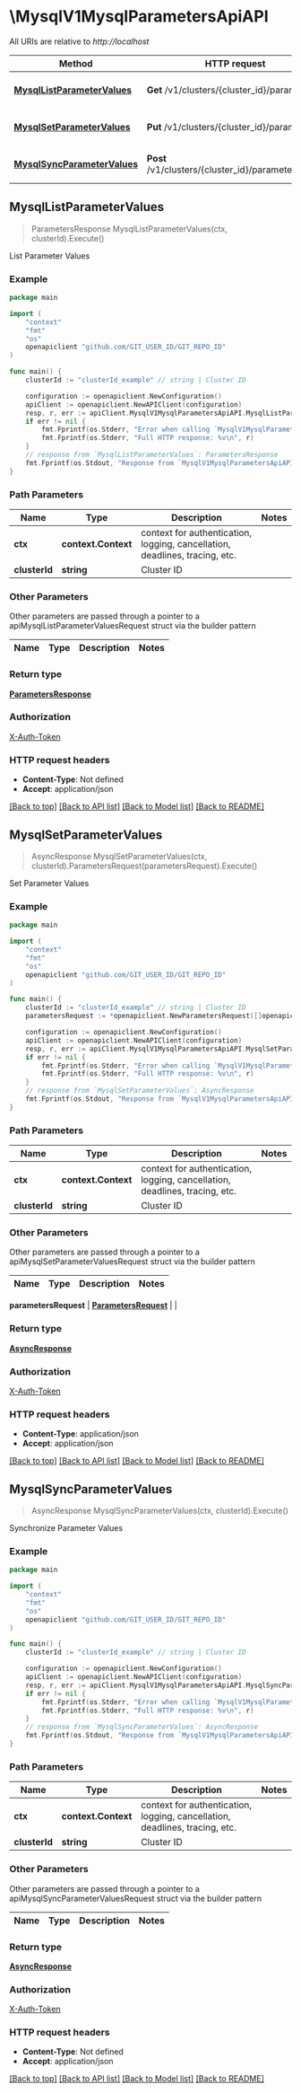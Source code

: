 # \MysqlV1MysqlParametersApiAPI

All URIs are relative to *http://localhost*

Method | HTTP request | Description
------------- | ------------- | -------------
[**MysqlListParameterValues**](MysqlV1MysqlParametersApiAPI.md#MysqlListParameterValues) | **Get** /v1/clusters/{cluster_id}/parameters | List Parameter Values
[**MysqlSetParameterValues**](MysqlV1MysqlParametersApiAPI.md#MysqlSetParameterValues) | **Put** /v1/clusters/{cluster_id}/parameters | Set Parameter Values
[**MysqlSyncParameterValues**](MysqlV1MysqlParametersApiAPI.md#MysqlSyncParameterValues) | **Post** /v1/clusters/{cluster_id}/parameters/sync | Synchronize Parameter Values



## MysqlListParameterValues

> ParametersResponse MysqlListParameterValues(ctx, clusterId).Execute()

List Parameter Values



### Example

```go
package main

import (
	"context"
	"fmt"
	"os"
	openapiclient "github.com/GIT_USER_ID/GIT_REPO_ID"
)

func main() {
	clusterId := "clusterId_example" // string | Cluster ID

	configuration := openapiclient.NewConfiguration()
	apiClient := openapiclient.NewAPIClient(configuration)
	resp, r, err := apiClient.MysqlV1MysqlParametersApiAPI.MysqlListParameterValues(context.Background(), clusterId).Execute()
	if err != nil {
		fmt.Fprintf(os.Stderr, "Error when calling `MysqlV1MysqlParametersApiAPI.MysqlListParameterValues``: %v\n", err)
		fmt.Fprintf(os.Stderr, "Full HTTP response: %v\n", r)
	}
	// response from `MysqlListParameterValues`: ParametersResponse
	fmt.Fprintf(os.Stdout, "Response from `MysqlV1MysqlParametersApiAPI.MysqlListParameterValues`: %v\n", resp)
}
```

### Path Parameters


Name | Type | Description  | Notes
------------- | ------------- | ------------- | -------------
**ctx** | **context.Context** | context for authentication, logging, cancellation, deadlines, tracing, etc.
**clusterId** | **string** | Cluster ID | 

### Other Parameters

Other parameters are passed through a pointer to a apiMysqlListParameterValuesRequest struct via the builder pattern


Name | Type | Description  | Notes
------------- | ------------- | ------------- | -------------


### Return type

[**ParametersResponse**](ParametersResponse.md)

### Authorization

[X-Auth-Token](../README.md#X-Auth-Token)

### HTTP request headers

- **Content-Type**: Not defined
- **Accept**: application/json

[[Back to top]](#) [[Back to API list]](../README.md#documentation-for-api-endpoints)
[[Back to Model list]](../README.md#documentation-for-models)
[[Back to README]](../README.md)


## MysqlSetParameterValues

> AsyncResponse MysqlSetParameterValues(ctx, clusterId).ParametersRequest(parametersRequest).Execute()

Set Parameter Values



### Example

```go
package main

import (
	"context"
	"fmt"
	"os"
	openapiclient "github.com/GIT_USER_ID/GIT_REPO_ID"
)

func main() {
	clusterId := "clusterId_example" // string | Cluster ID
	parametersRequest := *openapiclient.NewParametersRequest([]openapiclient.ParameterRequest{*openapiclient.NewParameterRequest("Id_example", "NewValue_example", "OldValue_example")}) // ParametersRequest | 

	configuration := openapiclient.NewConfiguration()
	apiClient := openapiclient.NewAPIClient(configuration)
	resp, r, err := apiClient.MysqlV1MysqlParametersApiAPI.MysqlSetParameterValues(context.Background(), clusterId).ParametersRequest(parametersRequest).Execute()
	if err != nil {
		fmt.Fprintf(os.Stderr, "Error when calling `MysqlV1MysqlParametersApiAPI.MysqlSetParameterValues``: %v\n", err)
		fmt.Fprintf(os.Stderr, "Full HTTP response: %v\n", r)
	}
	// response from `MysqlSetParameterValues`: AsyncResponse
	fmt.Fprintf(os.Stdout, "Response from `MysqlV1MysqlParametersApiAPI.MysqlSetParameterValues`: %v\n", resp)
}
```

### Path Parameters


Name | Type | Description  | Notes
------------- | ------------- | ------------- | -------------
**ctx** | **context.Context** | context for authentication, logging, cancellation, deadlines, tracing, etc.
**clusterId** | **string** | Cluster ID | 

### Other Parameters

Other parameters are passed through a pointer to a apiMysqlSetParameterValuesRequest struct via the builder pattern


Name | Type | Description  | Notes
------------- | ------------- | ------------- | -------------

 **parametersRequest** | [**ParametersRequest**](ParametersRequest.md) |  | 

### Return type

[**AsyncResponse**](AsyncResponse.md)

### Authorization

[X-Auth-Token](../README.md#X-Auth-Token)

### HTTP request headers

- **Content-Type**: application/json
- **Accept**: application/json

[[Back to top]](#) [[Back to API list]](../README.md#documentation-for-api-endpoints)
[[Back to Model list]](../README.md#documentation-for-models)
[[Back to README]](../README.md)


## MysqlSyncParameterValues

> AsyncResponse MysqlSyncParameterValues(ctx, clusterId).Execute()

Synchronize Parameter Values



### Example

```go
package main

import (
	"context"
	"fmt"
	"os"
	openapiclient "github.com/GIT_USER_ID/GIT_REPO_ID"
)

func main() {
	clusterId := "clusterId_example" // string | Cluster ID

	configuration := openapiclient.NewConfiguration()
	apiClient := openapiclient.NewAPIClient(configuration)
	resp, r, err := apiClient.MysqlV1MysqlParametersApiAPI.MysqlSyncParameterValues(context.Background(), clusterId).Execute()
	if err != nil {
		fmt.Fprintf(os.Stderr, "Error when calling `MysqlV1MysqlParametersApiAPI.MysqlSyncParameterValues``: %v\n", err)
		fmt.Fprintf(os.Stderr, "Full HTTP response: %v\n", r)
	}
	// response from `MysqlSyncParameterValues`: AsyncResponse
	fmt.Fprintf(os.Stdout, "Response from `MysqlV1MysqlParametersApiAPI.MysqlSyncParameterValues`: %v\n", resp)
}
```

### Path Parameters


Name | Type | Description  | Notes
------------- | ------------- | ------------- | -------------
**ctx** | **context.Context** | context for authentication, logging, cancellation, deadlines, tracing, etc.
**clusterId** | **string** | Cluster ID | 

### Other Parameters

Other parameters are passed through a pointer to a apiMysqlSyncParameterValuesRequest struct via the builder pattern


Name | Type | Description  | Notes
------------- | ------------- | ------------- | -------------


### Return type

[**AsyncResponse**](AsyncResponse.md)

### Authorization

[X-Auth-Token](../README.md#X-Auth-Token)

### HTTP request headers

- **Content-Type**: Not defined
- **Accept**: application/json

[[Back to top]](#) [[Back to API list]](../README.md#documentation-for-api-endpoints)
[[Back to Model list]](../README.md#documentation-for-models)
[[Back to README]](../README.md)

